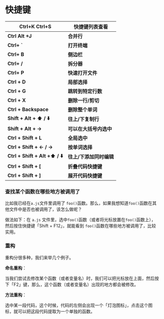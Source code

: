 # **快捷键**

| **Ctrl+K  Ctrl+S**             | 快捷键列表查看          |
| ------------------------------ | ----------------------- |
| **Ctrl Alt +J**                | **合并行**              |
| **Ctrl+ `**                    | **打开终端**            |
| **Ctrl+ B**                    | **侧边栏**              |
| **Ctrl+ /**                    | **拆分器**              |
| **Ctrl+ P**                    | **快速打开文件**        |
| **Ctrl + D**                   | **局部选择**            |
| **Ctrl + G**                   | **跳转到特定行数**      |
| **Ctrl + X**                   | **删除一行/剪切**       |
| **Ctrl + Backspace**           | **删除整个单词**        |
| **Shift + Alt + ⬆️ / ⬇️**        | **往上/下复制行**       |
| **Shift + Alt + →**            | **可以在大括号内选中**  |
| **Ctrl + Shift + L**           | **全局选中**            |
| **Ctrl + Shift + ← / →**       | **按单词选择**          |
| **Ctrl + Shift + Alt  +⬆️ / ⬇️** | **往上/下添加同时编辑** |
| **Ctrl + Shift + [**           | **折叠代码快捷键**      |
| **Ctrl + Shift + ]**           | **展开代码快捷键**      |

### 查找某个函数在哪些地方被调用了

比如我已经在`a.js`文件里调用了 `foo()`函数。那么，如果我想知道`foo()`函数在其他文件中是否也被调用了，该怎么做呢？

做法如下：在 `a.js` 文件里，选中`foo()`函数（或者将光标放置在`foo()`函数上），然后按住快捷键「Shift + F12」，就能看到 `foo()`函数在哪些地方被调用了，比较实用。

### 重构

重构分很多种，我们来举几个例子。

**命名重构**：

当我们尝试去修改某个函数（或者变量名）时，我们可以把光标放在上面，然后按下「F2」键，那么，这个函数（或者变量名）出现的地方都会被修改。

**方法重构**：

选中某一段代码，这个时候，代码的左侧会出现一个「灯泡图标」，点击这个图标，就可以把这段代码提取为一个单独的函数。